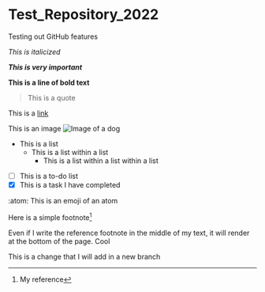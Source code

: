 # Test_Repository_2022
Testing out GitHub features

*This is italicized*

***This is very important***

**This is a line of bold text**

> This is a quote

This is a [link](www.google.ca)

This is an image ![Image of a dog](https://post.medicalnewstoday.com/wp-content/uploads/sites/3/2020/02/322868_1100-800x825.jpg)

- This is a list
  - This is a list within a list
    - This is a list within a list within a list 
    
- [ ] This is a to-do list
- [x] This is a task I have completed

:atom: This is an emoji of an atom

Here is a simple footnote[^1]

[^1]: My reference

Even if I write the reference footnote in the middle of my text, it will render at the bottom of the page. Cool

This is a change that I will add in a new branch

